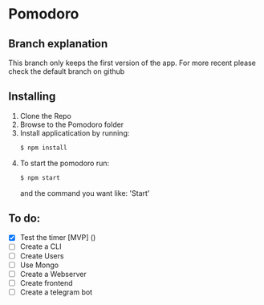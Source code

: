 # Pomodoro

## Branch explanation

This branch only keeps the first version of the app. For more recent please check the default branch on github

## Installing

1. Clone the Repo
2. Browse to the Pomodoro folder
3. Install applicatication by running: 
    ```sh
    $ npm install
    ```
4. To start the pomodoro run:
    ```sh
    $ npm start
    ```
    and the command you want like: 'Start'

## To do:

- [x] Test the timer [MVP] ()
- [ ] Create a CLI
- [ ] Create Users
- [ ] Use Mongo
- [ ] Create a Webserver
- [ ] Create frontend
- [ ] Create a telegram bot

